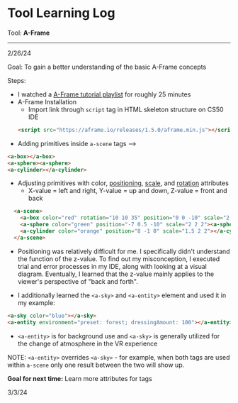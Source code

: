 # Tool Learning Log

Tool: **A-Frame**

---

2/26/24

Goal: To gain a better understanding of the basic A-Frame concepts

Steps:
* I watched a [A-Frame tutorial playlist](https://www.youtube.com/playlist?list=PL8MkBHej75fJD-HveDzm4xKrciC5VfYuV) for roughly 25 minutes
* A-Frame Installation
    * Import link through `script` tag in HTML skeleton structure on CS50 IDE
    ```HTML
    <script src="https://aframe.io/releases/1.5.0/aframe.min.js"></script>
    ```
* Adding primitives inside `a-scene` tags -->
```HTML
<a-box></a-box>
<a-sphere><a-sphere>
<a-cylinder></a-cylinder>
```
* Adjusting primitives with color, [positioning](https://aframe.io/docs/1.5.0/components/position.html), [scale](https://aframe.io/docs/1.5.0/components/scale.html), and [rotation](https://aframe.io/docs/1.5.0/components/rotation.html) attributes
    * X-value = left and right, Y-value = up and down, Z-value = front and back

```HTML
  <a-scene>
    <a-box color="red" rotation="10 10 35" position="0 0 -10" scale="2 2 2"></a-box>
    <a-sphere color="green" position="-7 0.5 -10" scale="2 2 2"><a-sphere>
    <a-cylinder color="orange" position="8 -1 0" scale="1.5 2 2"></a-cylinder>
  </a-scene>
```
* Positioning was relatively difficult for me. I specifically didn't understand the function of the z-value. To find out my misconception, I executed trial and error processes in my IDE, along with looking at a visual diagram. Eventually, I learned that the z-value mainly applies to the viewer's perspective of "back and forth".

* I additionally learned the `<a-sky>` and `<a-entity>` element and used it in my example:
```HTML
<a-sky color="blue"></a-sky>
<a-entity environment="preset: forest; dressingAmount: 100"></a-entity> (Needs separate CDN link)
```
* `<a-entity>` is for background use and `<a-sky>`
is generally utilized for the change of atmosphere in the VR experience

NOTE: `<a-entity>` overrides `<a-sky>` - for example, when both tags are used within `a-scene` only one result between the two will show up.


**Goal for next time:** Learn more attributes for tags


3/3/24

<!--X/X/X:
* Text


<!--
* Links you used today (websites, videos, etc)
* Things you tried, progress you made, etc
* Challenges, a-ha moments, etc
* Questions you still have
* What you're going to try next
-->
